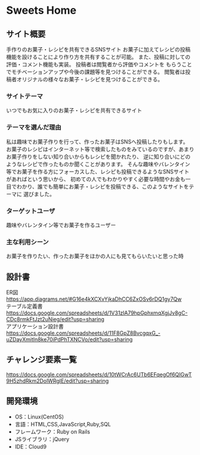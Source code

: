# Sweets Home

## サイト概要
手作りのお菓子・レシピを共有できるSNSサイト
お菓子に加えてレシピの投稿機能を設けることにより作り方を共有することが可能。
また、投稿に対しての評価・コメント機能も実装。
投稿者は閲覧者から評価やコメントを
もらうことでモチベーションアップや今後の課題等を見つけることができる。
閲覧者は投稿者オリジナルの様々なお菓子・レシピを見つけることができる。

### サイトテーマ
いつでもお気に入りのお菓子・レシピを共有できるサイト

### テーマを選んだ理由
私は趣味でお菓子作りを行って、作ったお菓子はSNSへ投稿したりもします。
お菓子のレシピはインターネット等で検索したものをみているのですが、あまりお菓子作りをしない知り合いからもレシピを聞かれたり、
逆に知り合いにどのようなレシピで作ったものか聞くことがあります。
そんな趣味やバレンタイン等でお菓子を作る方にフォーカスした、レシピも投稿できるようなSNSサイトがあればという思いから、
初めての人でもわかりやすく必要な時間やお金も一目でわかり、誰でも簡単にお菓子・レシピを投稿できる、このようなサイトをテーマに
選びました。



### ターゲットユーザ
趣味やバレンタイン等でお菓子を作るユーザー

### 主な利用シーン
お菓子を作りたい、作ったお菓子をほかの人にも見てもらいたいと思った時

## 設計書
ER図</br>
https://app.diagrams.net/#G16e4kXCXvYjkaDhCC6ZxOSv6rDQ1gy7Qw</br>
テーブル定義書</br>
https://docs.google.com/spreadsheets/d/1V31zlA79hpGphxmqXgjJv8gC-CDc8rmkFtJzt2uNieg/edit?usp=sharing</br>
アプリケーション設計書</br>
https://docs.google.com/spreadsheets/d/11F8GpZ8BvcgqxG_-uZDayXmitln8ke70iPdPhTXNCVo/edit?usp=sharing</br>

## チャレンジ要素一覧
https://docs.google.com/spreadsheets/d/10tWCrAc6UTb6EFqegOf6QIGwT9H5zhdRkm2DolWRgIE/edit?usp=sharing

## 開発環境
- OS：Linux(CentOS)
- 言語：HTML,CSS,JavaScript,Ruby,SQL
- フレームワーク：Ruby on Rails
- JSライブラリ：jQuery
- IDE：Cloud9
